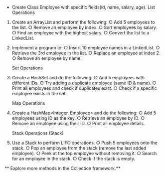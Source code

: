 - Create Class Employee with specific fields(id, name, salary, age).
  List Operations

1. Create an ArrayList<Employee> and perform the following:
   ○ Add 5 employees to the list.
   ○ Remove an employee by index.
   ○ Sort employees by salary.
   ○ Find an employee with the highest salary.
   ○ Convert the list to a LinkedList<Employee>.
2. Implement a program to:
   ○ Insert 10 employee names in a LinkedList.
   ○ Retrieve the 3rd employee in the list.
   ○ Replace an employee at index 2.
   ○ Remove an employee by name.

   Set Operations

3. Create a HashSet<Employee> and do the following:
   ○ Add 5 employees with different IDs.
   ○ Try adding a duplicate employee (same ID & name).
   ○ Print all employees and check if duplicates exist.
   ○ Check if a specific employee exists in the set.

   Map Operations

4. Create a HashMap<Integer, Employee> and do the following:
   ○ Add 5 employees using ID as the key.
   ○ Retrieve an employee by ID.
   ○ Remove an employee using their ID.
   ○ Print all employee details.

   Stack Operations (Stack<Employee>)

5. Use a Stack<Employee> to perform LIFO operations.
   ○ Push 5 employees onto the stack.
   ○ Pop an employee from the stack (remove the last added employee).
   ○ Peek at the top employee without removing it.
   ○ Search for an employee in the stack.
   ○ Check if the stack is empty.

** Explore more methods in the Collection framework.**
